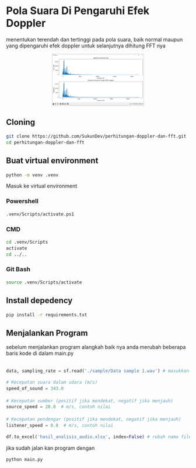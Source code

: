 # Pola Suara Di Pengaruhi Efek Doppler

menentukan terendah dan tertinggi pada pola suara, baik normal maupun yang dipengaruhi efek doppler untuk selanjutnya dihitung FFT nya

<p align="center"><img src="assets/charts.PNG" width="50%"></img></p>

## Cloning

```bash
git clone https://github.com/SukunDev/perhitungan-doppler-dan-fft.git
cd perhitungan-doppler-dan-fft
```

## Buat virtual environment

```bash
python -m venv .venv
```

Masuk ke virtual environment

### Powershell

```bash
.venv/Scripts/activate.ps1
```

### CMD

```bash
cd .venv/Scripts
activate
cd ../..
```

### Git Bash

```bash
source .venv/Scripts/activate
```

## Install depedency

```bash
pip install -r requirements.txt
```

## Menjalankan Program

sebelum menjalankan program alangkah baik nya anda merubah beberapa baris kode di dalam main.py

```python

data, sampling_rate = sf.read('./sample/Data sample 1.wav') # masukkan sample audio
```

```python
# Kecepatan suara dalam udara (m/s)
speed_of_sound = 343.0

# Kecepatan sumber (positif jika mendekat, negatif jika menjauh)
source_speed = 20.0  # m/s, contoh nilai

# Kecepatan pendengar (positif jika mendekat, negatif jika menjauh)
listener_speed = 0.0  # m/s, contoh nilai
```

```python
df.to_excel('hasil_analisis_audio.xlsx', index=False) # rubah nama file excel sesuai dengan kesukaan anda
```

jika sudah jalan kan program dengan

```bash
python main.py
```
